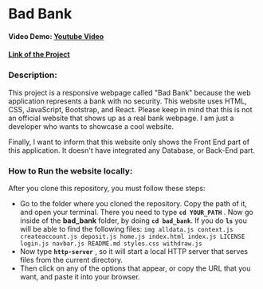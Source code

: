 # Bad Bank
#### Video Demo:  <a href="https://youtu.be/sEMLXgzgXmI">Youtube Video</a>
#### <a href="https://camila-nietobankingapplication.s3.amazonaws.com/index.html#/">Link of the Project</a>

<h3>Description:</h3>
<p>This project is a responsive webpage called "Bad Bank" because the web application represents a bank with no security. This website uses HTML, CSS, JavaScript, Bootstrap, and React. Please keep in mind that this is not an official website that shows up as a real bank webpage. I am just a developer who wants to showcase a cool website.</p>
<p>Finally, I want to inform that this website only shows the Front End part of this application. It doesn't have integrated any Database, or Back-End part.</p>

<h3>How to Run the website locally:</h3>
After you clone this repository, you must follow these steps:
<ul>
    <li>Go to the folder where you cloned the repository. Copy the path of it, and open your terminal. There you need to type <strong><code>cd YOUR_PATH</code></strong> . Now go inside of the <strong>bad_bank</strong> folder, by doing <strong><code>cd bad_bank</code></strong>. If you do <strong><code>ls</code></strong> you will be able to find the following files: <code>img alldata.js context.js createaccount.js deposit.js home.js index.html index.js LICENSE login.js navbar.js README.md styles.css withdraw.js</code></li>
    <li>Now type <strong><code>http-server</code></strong> , so it will start a local HTTP server that serves files from the current directory.</li>
    <li>Then click on any of the options that appear, or copy the URL that you want, and paste it into your browser.</li>
</ul>